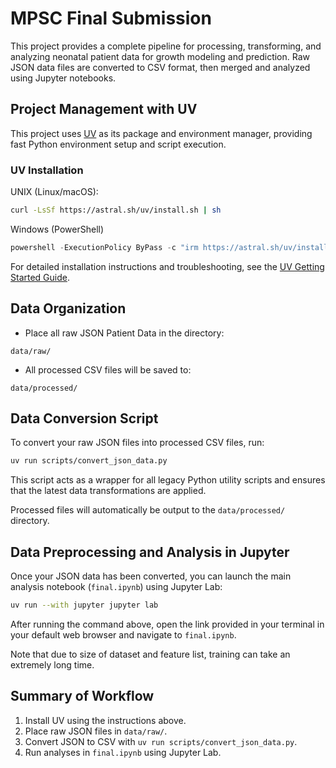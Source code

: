 # MPSC Final Submission

This project provides a complete pipeline for processing, transforming, and analyzing neonatal patient data for growth modeling and prediction. Raw JSON data files are converted to CSV format, then merged and analyzed using Jupyter notebooks.

## Project Management with UV
This project uses [UV](https://docs.astral.sh/uv/) as its package and environment manager, providing fast Python environment setup and script execution.

### UV Installation
UNIX (Linux/macOS):
```sh
curl -LsSf https://astral.sh/uv/install.sh | sh
```

Windows (PowerShell)
```powershell
powershell -ExecutionPolicy ByPass -c "irm https://astral.sh/uv/install.ps1 | iex"
```

For detailed installation instructions and troubleshooting, see the [UV Getting Started Guide](https://docs.astral.sh/uv/getting-started/installation/).

## Data Organization
- Place all raw JSON Patient Data in the directory:
```
data/raw/
```
- All processed CSV files will be saved to:
```
data/processed/
```

## Data Conversion Script
To convert your raw JSON files into processed CSV files, run:
```sh
uv run scripts/convert_json_data.py
```
This script acts as a wrapper for all legacy Python utility scripts and ensures that the latest data transformations are applied.

Processed files will automatically be output to the `data/processed/` directory.

## Data Preprocessing and Analysis in Jupyter
Once your JSON data has been converted, you can launch the main analysis notebook (`final.ipynb`) using Jupyter Lab:
```sh
uv run --with jupyter jupyter lab
```
After running the command above, open the link provided in your terminal in your default web browser and navigate to `final.ipynb`.

Note that due to size of dataset and feature list, training can take an extremely long time.

## Summary of Workflow
1. Install UV using the instructions above.
2. Place raw JSON files in `data/raw/`.
3. Convert JSON to CSV with `uv run scripts/convert_json_data.py`.
4. Run analyses in `final.ipynb` using Jupyter Lab.
